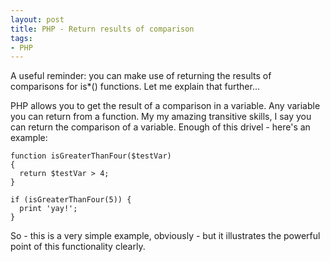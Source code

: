 ```yaml
---
layout: post
title: PHP - Return results of comparison
tags:
- PHP
---
```

A useful reminder: you can make use of returning the results of comparisons for is*() functions.  Let me explain that further...

PHP allows you to get the result of a comparison in a variable.  Any variable you can return from a function.  My my amazing transitive skills, I say you can return the comparison of a variable.  Enough of this drivel - here's an example:

```php?start_inline=1
function isGreaterThanFour($testVar)
{
  return $testVar > 4;
}

if (isGreaterThanFour(5)) {
  print 'yay!';
}
```

So - this is a very simple example, obviously - but it illustrates the powerful point of this functionality clearly.
